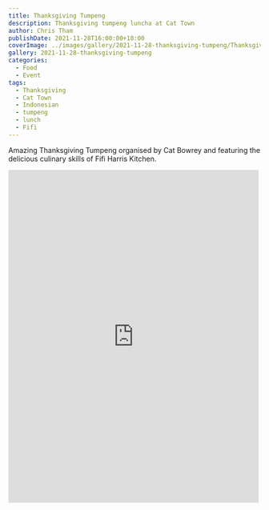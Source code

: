 ```yaml
---
title: Thanksgiving Tumpeng
description: Thanksgiving tumpeng luncha at Cat Town
author: Chris Tham
publishDate: 2021-11-28T16:00:00+10:00
coverImage: ../images/gallery/2021-11-28-thanksgiving-tumpeng/Thanksgiving Tumpeng (15).jpeg
gallery: 2021-11-28-thanksgiving-tumpeng
categories:
  - Food
  - Event
tags:
  - Thanksgiving
  - Cat Town
  - Indonesian
  - tumpeng
  - lunch
  - Fifi
---
```

Amazing Thanksgiving Tumpeng organised by Cat Bowrey and featuring the delicious culinary skills of Fifi Harris Kitchen.

<iframe src="https://www.facebook.com/plugins/post.php?href=https%3A%2F%2Fwww.facebook.com%2Fchris1.tham%2Fposts%2Fpfbid0uDmCc2sCQWNvLAidMW5RjUzU2RApd794vQrgmunyxwov9PBcSQiXCcUG9iXczBRil&show_text=true&width=500" width="500" height="665" style="border:none;overflow:hidden" scrolling="no" frameborder="0" allowfullscreen="true" allow="autoplay; clipboard-write; encrypted-media; picture-in-picture; web-share"></iframe>
